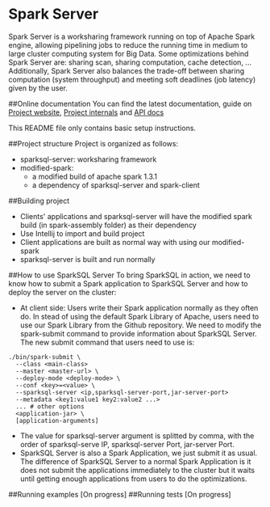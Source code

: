 Spark Server
===========================================================================

Spark Server is a worksharing framework running on top of Apache Spark engine, allowing pipelining jobs to reduce the running time in medium to large cluster computing system for Big Data. Some optimizations behind Spark Server are: sharing scan, sharing computation, cache detection, ... Additionally, Spark Server also balances the trade-off between sharing computation (system throughput) and  meeting soft deadlines (job latency) given by the user.

##Online documentation
You can find the latest documentation, guide on [Project website](http://wwww.ProjectWebsite), [Project internals](project-internals/PROJECT-INTERNALS.md) and [API docs](https://cdn.rawgit.com/ngtrkhoa/spark-server/master/api-docs/index.html)

This README file only contains basic setup instructions.

##Project structure
Project is organized as follows:
- sparksql-server: worksharing framework
- modified-spark: 
    + a modified build of apache spark 1.3.1
    + a dependency of sparksql-server and spark-client

##Building project
- Clients' applications and sparksql-server will have the modified spark build (in spark-assembly folder) as their dependency
- Use Intellij to import and build project
- Client applications are built as normal way with using our modified-spark
- sparksql-server is built and run normally

##How to use SparkSQL Server
To bring SparkSQL in action, we need to know how to submit a Spark application to SparkSQL Server and how to deploy the server on the cluster:
- At client side: Users write their Spark application normally as they often do. In stead of using the default Spark Library of Apache, users need to use our Spark Library from the Github repository. We need to modify the spark-submit command to provide information about SparkSQL Server. The new submit command that users need to use is:
```bashscript
./bin/spark-submit \
  --class <main-class>
  --master <master-url> \
  --deploy-mode <deploy-mode> \
  --conf <key>=<value> \
  --sparksql-server <ip,sparksql-server-port,jar-server-port>
  --metadata <key1:value1 key2:value2 ...>
  ... # other options
  <application-jar> \
  [application-arguments]
```
- The value for sparksql-server argument is splitted by comma, with the order of sparksql-serve IP, sparksql-server Port, jar-server Port.
- SparkSQL Server is also a Spark Application, we just submit it as usual. The difference of SparkSQL Server to a normal Spark Application is it does not submit the applications immediately to the cluster but it waits until getting enough applications from users to do the optimizations.

##Running examples
[On progress]
##Running tests
[On progress]
